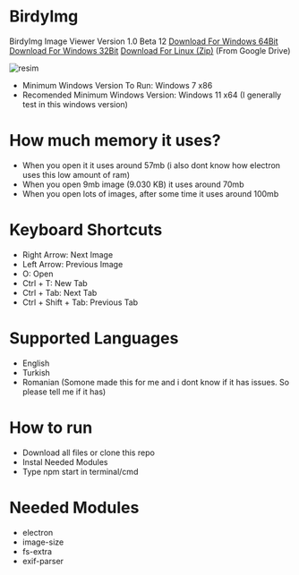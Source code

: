 # BirdyImg
BirdyImg Image Viewer Version 1.0 Beta 12  <a href="https://drive.google.com/u/0/uc?id=1AtW-nxYYaj_jhO8vNVua_cGOdqlJBbUo&export=download">Download For Windows 64Bit</a> <a href="https://drive.google.com/uc?export=download&id=11KEGL1mm7Y3AGrSwQiFOECoolPVaHr8r">Download For Windows 32Bit</a> <a href="https://drive.google.com/uc?export=download&id=19CG_p8secNYt2dVz1P7IyOWHhJAMwUWQ">Download For Linux (Zip)</a> (From Google Drive)

<!--![resim](https://user-images.githubusercontent.com/103432992/185777954-95c9db41-91af-4e6e-9b0a-f45470d2a6b3.png)-->
<!--![resim](https://user-images.githubusercontent.com/103432992/189284081-a4f9760f-bf57-4d0a-84a6-61e0dc0afc3c.png)-->
<!--![resim](https://user-images.githubusercontent.com/103432992/191976124-35317092-48ff-444f-96a2-64742d67c5f2.png)-->
<!--![resim](https://user-images.githubusercontent.com/103432992/193451899-e83bcb69-9b57-4415-a4fb-f9d0b9c2473d.png)-->
<!--![resim](https://user-images.githubusercontent.com/103432992/206913916-d70259c0-89c5-4525-8bcf-b4f8f35124d4.png)-->
<!--![resim](https://user-images.githubusercontent.com/103432992/211883173-d38f2090-34b3-41cc-a2a1-590c0b67e70e.png)-->
<!--![Ekran Görüntüsü (62)](https://user-images.githubusercontent.com/103432992/212546809-527674ec-ebf3-4715-a124-c00b14ab7754.png)-->
![resim](https://user-images.githubusercontent.com/103432992/215317788-60f0f050-ada2-4c9c-8ea8-4b74680cc036.png)

* Minimum Windows Version To Run: Windows 7 x86
* Recomended Minimum Windows Version: Windows 11 x64 (I generally test in this windows version)

# How much memory it uses?
* When you open it it uses around 57mb (i also dont know how electron uses this low amount of ram)
* When you open 9mb image (9.030 KB) it uses around 70mb
* When you open lots of images, after some time it uses around 100mb

# Keyboard Shortcuts
* Right Arrow: Next Image
* Left Arrow: Previous Image
* O: Open
* Ctrl + T: New Tab
* Ctrl + Tab: Next Tab
* Ctrl + Shift + Tab: Previous Tab

# Supported Languages
* English
* Turkish
* Romanian (Somone made this for me and i dont know if it has issues. So please tell me if it has)

# How to run
* Download all files or clone this repo
* Instal Needed Modules
* Type npm start in terminal/cmd

# Needed Modules
* electron
* image-size
* fs-extra
* exif-parser
